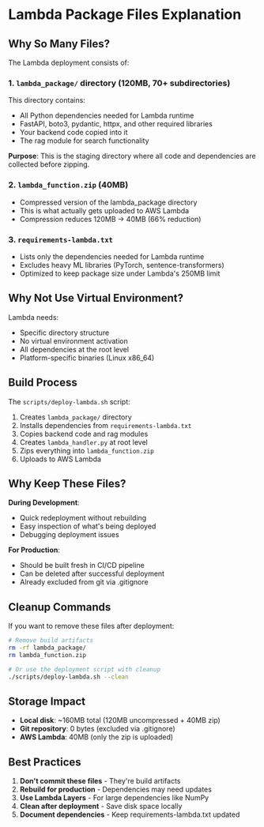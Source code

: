 # Lambda Package Files Explanation

## Why So Many Files?

The Lambda deployment consists of:

### 1. `lambda_package/` directory (120MB, 70+ subdirectories)
This directory contains:
- All Python dependencies needed for Lambda runtime
- FastAPI, boto3, pydantic, httpx, and other required libraries
- Your backend code copied into it
- The rag module for search functionality

**Purpose**: This is the staging directory where all code and dependencies are collected before zipping.

### 2. `lambda_function.zip` (40MB)
- Compressed version of the lambda_package directory
- This is what actually gets uploaded to AWS Lambda
- Compression reduces 120MB → 40MB (66% reduction)

### 3. `requirements-lambda.txt`
- Lists only the dependencies needed for Lambda runtime
- Excludes heavy ML libraries (PyTorch, sentence-transformers)
- Optimized to keep package size under Lambda's 250MB limit

## Why Not Use Virtual Environment?

Lambda needs:
- Specific directory structure
- No virtual environment activation
- All dependencies at the root level
- Platform-specific binaries (Linux x86_64)

## Build Process

The `scripts/deploy-lambda.sh` script:
1. Creates `lambda_package/` directory
2. Installs dependencies from `requirements-lambda.txt`
3. Copies backend code and rag modules
4. Creates `lambda_handler.py` at root level
5. Zips everything into `lambda_function.zip`
6. Uploads to AWS Lambda

## Why Keep These Files?

**During Development**:
- Quick redeployment without rebuilding
- Easy inspection of what's being deployed
- Debugging deployment issues

**For Production**:
- Should be built fresh in CI/CD pipeline
- Can be deleted after successful deployment
- Already excluded from git via .gitignore

## Cleanup Commands

If you want to remove these files after deployment:

```bash
# Remove build artifacts
rm -rf lambda_package/
rm lambda_function.zip

# Or use the deployment script with cleanup
./scripts/deploy-lambda.sh --clean
```

## Storage Impact

- **Local disk**: ~160MB total (120MB uncompressed + 40MB zip)
- **Git repository**: 0 bytes (excluded via .gitignore)
- **AWS Lambda**: 40MB (only the zip is uploaded)

## Best Practices

1. **Don't commit these files** - They're build artifacts
2. **Rebuild for production** - Dependencies may need updates
3. **Use Lambda Layers** - For large dependencies like NumPy
4. **Clean after deployment** - Save disk space locally
5. **Document dependencies** - Keep requirements-lambda.txt updated